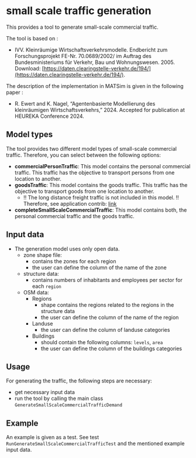 # small scale traffic generation

This provides a tool to generate small-scale commercial traffic. 

The tool is based on :
- IVV. Kleinräumige Wirtschaftsverkehrsmodelle. Endbericht zum Forschungsprojekt FE-Nr. 70.0689/2002/ im Auftrag des Bundesministeriums für Verkehr, Bau und Wohnungswesen. 2005. Download:
[https://daten.clearingstelle-verkehr.de/194/](https://daten.clearingstelle-verkehr.de/194/).

The description of the implementation in MATSim is given in the following paper :
- R. Ewert and K. Nagel, “Agentenbasierte Modellierung des kleinräumigen Wirtschaftsverkehrs,” 2024. Accepted for publication at HEUREKA Conference 2024.

## Model types
The tool provides two different model types of small-scale commercial traffic. Therefore, you can select between the following options:
- **commercialPersonTraffic**: This model contains the personal commercial traffic. This traffic has the objective to transport persons from one location to another. 
- **goodsTraffic**: This model contains the goods traffic. This traffic has the objective to transport goods from one location to another.
  - !! The long distance freight traffic is not included in this model. !! Therefore, see application contrib: [link](https://github.com/matsim-org/matsim-libs/tree/master/contribs/application/src/main/java/org/matsim/application/prepare/freight)  
- **completeSmallScaleCommercialTraffic**: This model contains both, the personal commercial traffic and the goods traffic.
 

## Input data
- The generation model uses only open data.
  - zone shape file:
    - contains the zones for each region
    - the user can define the column of the name of the zone
  - structure data:
      - contains numbers of inhabitants and employees per sector for each `region`
  - OSM data:
    - Regions
      - shape contains the regions related to the regions in the structure data
      - the user can define the column of the name of the region
    - Landuse
      - the user can define the column of landuse categories
    - Buildings
      - should contain the following columns: `levels`, `area`
      - the user can define the column of the buildings categories
  
## Usage
For generating the traffic, the following steps are necessary:
- get necessary input data
- run the tool by calling the main class `GenerateSmallScaleCommercialTrafficDemand`

## Example
An example is given as a test. See test `RunGenerateSmallScaleCommercialTrafficTest` and the mentioned example input data.

